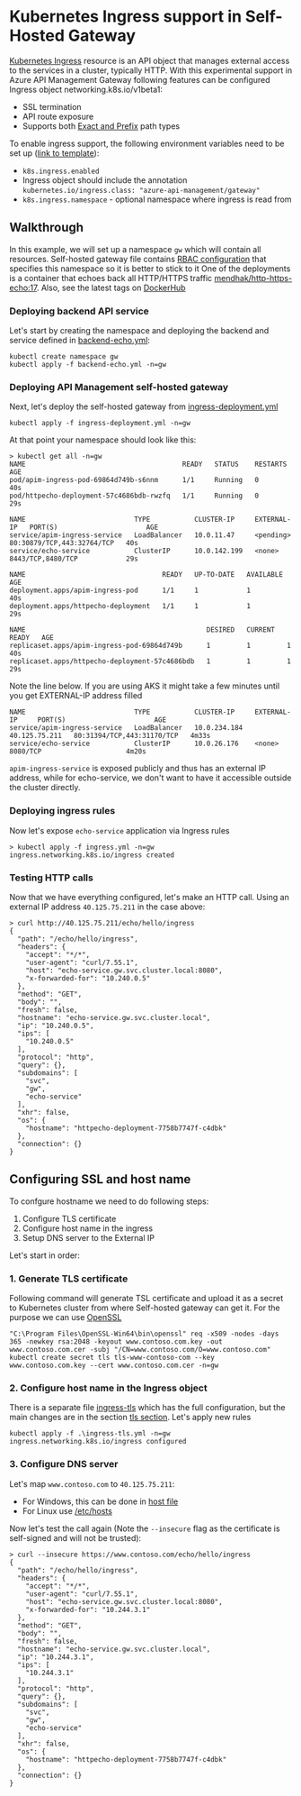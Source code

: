 # Kubernetes Ingress support in Self-Hosted Gateway

[Kubernetes Ingress](https://v1-18.docs.kubernetes.io/docs/concepts/services-networking/ingress/) resource is an API object that manages external access to the services in a cluster, typically HTTP.
With this experimental support in Azure API Management Gateway following features can be configured Ingress object networking.k8s.io/v1beta1:
- SSL termination
- API route exposure
- Supports both [Exact and Prefix](https://v1-18.docs.kubernetes.io/docs/concepts/services-networking/ingress/#path-types) path types

To enable ingress support, the following environment variables need to be set up ([link to template](ingress-deployment.yml#L29-L34)):

- `k8s.ingress.enabled` 
- Ingress object should include the annotation `kubernetes.io/ingress.class: "azure-api-management/gateway"`
- `k8s.ingress.namespace` - optional namespace where ingress is read from

## Walkthrough
In this example, we will set up a namespace `gw` which will contain all resources. Self-hosted gateway file contains [RBAC configuration]() that specifies this namespace so it is better to stick to it
One of the deployments is a container that echoes back all HTTP/HTTPS traffic [mendhak/http-https-echo:17](https://github.com/mendhak/docker-http-https-echo). Also, see the latest tags on [DockerHub](https://hub.docker.com/r/mendhak/http-https-echo/tags?page=1&ordering=last_updated)

### Deploying backend API service 
Let's start by creating the namespace and deploying the backend and service defined in [backend-echo.yml](backend-echo.yml):

```
kubectl create namespace gw
kubectl apply -f backend-echo.yml -n=gw
```

### Deploying API Management self-hosted gateway
Next, let's deploy the self-hosted gateway from [ingress-deployment.yml](ingress-deployment.yml)
```
kubectl apply -f ingress-deployment.yml -n=gw
```

At that point your namespace should look like this:
 ```
> kubectl get all -n=gw
NAME                                       READY   STATUS    RESTARTS   AGE
pod/apim-ingress-pod-69864d749b-s6nnm      1/1     Running   0          40s
pod/httpecho-deployment-57c4686bdb-rwzfq   1/1     Running   0          29s

NAME                           TYPE           CLUSTER-IP     EXTERNAL-IP   PORT(S)                      AGE
service/apim-ingress-service   LoadBalancer   10.0.11.47     <pending>     80:30879/TCP,443:32764/TCP   40s
service/echo-service           ClusterIP      10.0.142.199   <none>        8443/TCP,8480/TCP            29s

NAME                                  READY   UP-TO-DATE   AVAILABLE   AGE
deployment.apps/apim-ingress-pod      1/1     1            1           40s
deployment.apps/httpecho-deployment   1/1     1            1           29s

NAME                                             DESIRED   CURRENT   READY   AGE
replicaset.apps/apim-ingress-pod-69864d749b      1         1         1       40s
replicaset.apps/httpecho-deployment-57c4686bdb   1         1         1       29s
 ```

Note the line below. If you are using AKS it might take a few minutes until you get EXTERNAL-IP address filled
```
NAME                           TYPE           CLUSTER-IP     EXTERNAL-IP     PORT(S)                      AGE
service/apim-ingress-service   LoadBalancer   10.0.234.184   40.125.75.211   80:31394/TCP,443:31170/TCP   4m33s
service/echo-service           ClusterIP      10.0.26.176    <none>          8080/TCP                     4m20s
```
`apim-ingress-service` is exposed publicly and thus has an external IP address, while for echo-service, we don't want to have it accessible outside the cluster directly.

### Deploying ingress rules
Now let's expose `echo-service` application via Ingress rules
```
> kubectl apply -f ingress.yml -n=gw
ingress.networking.k8s.io/ingress created
```

### Testing HTTP calls
Now that we have everything configured, let's make an HTTP call. Using an external IP address `40.125.75.211` in the case above:
```
> curl http://40.125.75.211/echo/hello/ingress   
{
  "path": "/echo/hello/ingress",
  "headers": {
    "accept": "*/*",
    "user-agent": "curl/7.55.1",
    "host": "echo-service.gw.svc.cluster.local:8080",
    "x-forwarded-for": "10.240.0.5"
  },
  "method": "GET",
  "body": "",
  "fresh": false,
  "hostname": "echo-service.gw.svc.cluster.local",   
  "ip": "10.240.0.5",
  "ips": [
    "10.240.0.5"
  ],
  "protocol": "http",
  "query": {},
  "subdomains": [
    "svc",
    "gw",
    "echo-service"
  ],
  "xhr": false,
  "os": {
    "hostname": "httpecho-deployment-7758b7747f-c4dbk"
  },
  "connection": {}
}
```

## Configuring SSL and host name
To confgure hostname we need to do following steps:
1. Configure TLS certificate 
1. Configure host name in the ingress
1. Setup DNS server to the External IP

Let's start in order:
### 1. Generate TLS certificate
Following command will generate TSL certificate and upload it as a secret to Kubernetes cluster from where Self-hosted gateway can get it. For the purpose we can use [OpenSSL](https://github.com/openssl/openssl#download)
```
"C:\Program Files\OpenSSL-Win64\bin\openssl" req -x509 -nodes -days 365 -newkey rsa:2048 -keyout www.contoso.com.key -out www.contoso.com.cer -subj "/CN=www.contoso.com/O=www.contoso.com"
kubectl create secret tls tls-www-contoso-com --key www.contoso.com.key --cert www.contoso.com.cer -n=gw
``` 
### 2. Configure host name in the Ingress object
There is a separate file [ingress-tls](ingress-tls.yml) which has the full configuration, but the main changes are in the section [tls section](ingress-tls.yml#L9-L12). Let's apply new rules
```
kubectl apply -f .\ingress-tls.yml -n=gw
ingress.networking.k8s.io/ingress configured
```

### 3. Configure DNS server
Let's map `www.contoso.com` to `40.125.75.211`:
- For Windows, this can be done in [host file](https://gist.github.com/zenorocha/18b10a14b2deb214dc4ce43a2d2e2992) 
- For Linux use  [/etc/hosts](https://linuxize.com/post/how-to-edit-your-hosts-file) 

Now let's test the call again (Note the `--insecure` flag as the certificate is self-signed and will not be trusted):
```
> curl --insecure https://www.contoso.com/echo/hello/ingress    
{
  "path": "/echo/hello/ingress",
  "headers": {
    "accept": "*/*",
    "user-agent": "curl/7.55.1",
    "host": "echo-service.gw.svc.cluster.local:8080",
    "x-forwarded-for": "10.244.3.1"
  },
  "method": "GET",
  "body": "",
  "fresh": false,
  "hostname": "echo-service.gw.svc.cluster.local",
  "ip": "10.244.3.1",
  "ips": [
    "10.244.3.1"
  ],
  "protocol": "http",
  "query": {},
  "subdomains": [
    "svc",
    "gw",
    "echo-service"
  ],
  "xhr": false,
  "os": {
    "hostname": "httpecho-deployment-7758b7747f-c4dbk"
  },
  "connection": {}
}
```
 